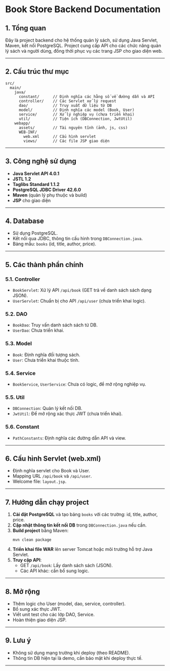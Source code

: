 # Book Store Backend Documentation

## 1. Tổng quan

Đây là project backend cho hệ thống quản lý sách, sử dụng Java Servlet, Maven, kết nối PostgreSQL. Project cung cấp API cho các chức năng quản lý sách và người dùng, đồng thời phục vụ các trang JSP cho giao diện web.

---

## 2. Cấu trúc thư mục

```
src/
  main/
    java/
      constant/      // Định nghĩa các hằng số về đường dẫn và API
      controller/    // Các Servlet xử lý request
      dao/           // Truy xuất dữ liệu từ DB
      model/         // Định nghĩa các model (Book, User)
      service/       // Xử lý nghiệp vụ (chưa triển khai)
      util/          // Tiện ích (DBConnection, JwtUtil)
    webapp/
      assets/        // Tài nguyên tĩnh (ảnh, js, css)
      WEB-INF/
        web.xml      // Cấu hình servlet
        views/       // Các file JSP giao diện
```

---

## 3. Công nghệ sử dụng

- **Java Servlet API 4.0.1**
- **JSTL 1.2**
- **Taglibs Standard 1.1.2**
- **PostgreSQL JDBC Driver 42.6.0**
- **Maven** (quản lý phụ thuộc và build)
- **JSP** cho giao diện

---

## 4. Database

- Sử dụng PostgreSQL.
- Kết nối qua JDBC, thông tin cấu hình trong `DBConnection.java`.
- Bảng mẫu: `books` (id, title, author, price).

---

## 5. Các thành phần chính

### 5.1. Controller

- `BookServlet`: Xử lý API `/api/book` (GET trả về danh sách sách dạng JSON).
- `UserServlet`: Chuẩn bị cho API `/api/user` (chưa triển khai logic).

### 5.2. DAO

- `BookDao`: Truy vấn danh sách sách từ DB.
- `UserDao`: Chưa triển khai.

### 5.3. Model

- `Book`: Định nghĩa đối tượng sách.
- `User`: Chưa triển khai thuộc tính.

### 5.4. Service

- `BookService`, `UserService`: Chưa có logic, để mở rộng nghiệp vụ.

### 5.5. Util

- `DBConnection`: Quản lý kết nối DB.
- `JwtUtil`: Để mở rộng xác thực JWT (chưa triển khai).

### 5.6. Constant

- `PathConstants`: Định nghĩa các đường dẫn API và view.

---

## 6. Cấu hình Servlet (web.xml)

- Định nghĩa servlet cho Book và User.
- Mapping URL `/api/book` và `/api/user`.
- Welcome file: `layout.jsp`.

---

## 7. Hướng dẫn chạy project

1. **Cài đặt PostgreSQL** và tạo bảng `books` với các trường: id, title, author, price.
2. **Cập nhật thông tin kết nối DB** trong `DBConnection.java` nếu cần.
3. **Build project** bằng Maven:
   ```
   mvn clean package
   ```
4. **Triển khai file WAR** lên server Tomcat hoặc môi trường hỗ trợ Java Servlet.
5. **Truy cập API**:
   - GET `/api/book`: Lấy danh sách sách (JSON).
   - Các API khác: cần bổ sung logic.

---

## 8. Mở rộng

- Thêm logic cho User (model, dao, service, controller).
- Bổ sung xác thực JWT.
- Viết unit test cho các lớp DAO, Service.
- Hoàn thiện giao diện JSP.

---

## 9. Lưu ý

- Không sử dụng mạng trường khi deploy (theo README).
- Thông tin DB hiện tại là demo, cần bảo mật khi deploy thực tế.

---
